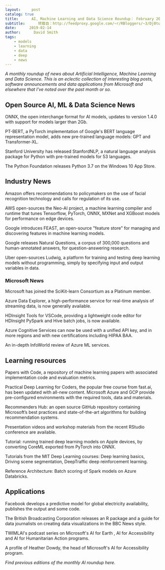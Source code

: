 ```yaml
---
layout:     post
catalog: true
title:      AI, Machine Learning and Data Science Roundup： February 2019
subtitle:      转载自：http://feedproxy.google.com/~r/RBloggers/~3/Dj0tufnbScM/
date:      2019-02-14
author:      David Smith
tags:
    - models
    - learning
    - data
    - deep
    - news
---
```


*A monthly roundup of news about Artificial Intelligence, Machine Learning and Data Science. This is an eclectic collection of interesting blog posts, software announcements and data applications from Microsoft and elsewhere that I've noted over the past month or so.*

## Open Source AI, ML & Data Science News

ONNX, the open interchange format for AI models, updates to version 1.4.0 with support for models larger than 2Gb.

PT-BERT, a PyTorch implementation of Google's BERT language representation model, adds new pre-trained language models: GPT and Transformer-XL.

Stanford University has released StanfordNLP, a natural language analysis package for Python with pre-trained models for 53 languages.

The Python Foundation releases Python 3.7 on the Windows 10 App Store.

## Industry News

Amazon offers recommendations to policymakers on the use of facial recognition technology and calls for regulation of its use.

AWS open-sources the Neo-AI project, a machine learning compiler and runtime that tunes Tensorflow, PyTorch, ONNX, MXNet and XGBoost models for performance on edge devices. 

Google introduces FEAST, an open-source "feature store" for managing and discovering features in machine learning models.

Google releases Natural Questions, a corpus of 300,000 questions and human-annotated answers, for question-answering research.

Uber open-sources Ludwig, a platform for training and testing deep learning models without programming, simply by specifying input and output variables in data.

### Microsoft News

Microsoft has joined the SciKit-learn Consortium as a Platinum member.

Azure Data Explorer, a high-performance service for real-time analysis of streaming data, is now generally available.

HDInsight Tools for VSCode, providing a lightweight code editor for HDInsight PySpark and Hive batch jobs, is now available.

Azure Cognitive Services can now be used with a unified API key, and in more regions and with new certifications including HIPAA BAA.

An in-depth InfoWorld review of Azure ML services.

## Learning resources

Papers with Code, a repository of machine learning papers with associated implementation code and evaluation metrics.

Practical Deep Learning for Coders, the popular free course from fast.ai, has been updated with all-new content. Microsoft Azure and GCP provide pre-configured environments with the required tools, data and materials.

Recommenders Hub: an open source GitHub repository containing Microsoft’s best practices and state-of-the-art algorithms for building recommendation systems.

Presentation videos and workshop materials from the recent RStudio conference are available.

Tutorial: running trained deep learning models on Apple devices, by converting CoreML exported from PyTorch into ONNX.

Tutorials from the MIT Deep Learning courses: Deep learning basics, Driving scene segmentation, DeepTraffic deep reinforcement learning.

Reference Architecture: Batch scoring of Spark models on Azure Databricks.

## Applications

Facebook develops a predictive model for global electricity availability, publishes the output and some code.

The British Broadcasting Corporation releases an R package and a guide for data journalists on creating data visualizations in the BBC News style.

TWIMLAI's podcast series on Microsoft's AI for Earth , AI for Accessibility and AI for Humanitarian Action programs.

A profile of Heather Dowdy, the head of Microsoft's AI for Accessibility program.

*Find previous editions of the monthly AI roundup here.*
